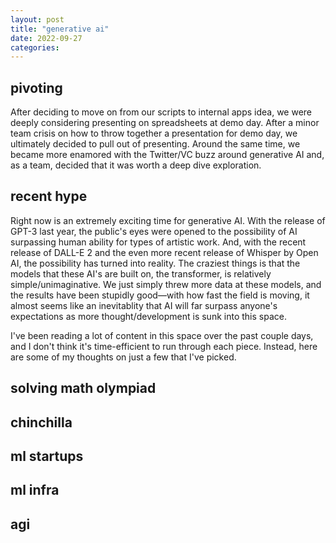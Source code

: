 ```yaml
---
layout: post
title: "generative ai"
date: 2022-09-27
categories:
---
```

## pivoting
After deciding to move on from our scripts to internal apps idea, we were deeply considering presenting on spreadsheets at demo day. After a minor team crisis on how to throw together a presentation for demo day, we ultimately decided to pull out of presenting. Around the same time, we became more enamored with the Twitter/VC buzz around generative AI and, as a team, decided that it was worth a deep dive exploration.


## recent hype
Right now is an extremely exciting time for generative AI. With the release of GPT-3 last year, the public's eyes were opened to the possibility of AI surpassing human ability for types of artistic work. And, with the recent release of DALL-E 2 and the even more recent release of Whisper by Open AI, the possibility has turned into reality. The craziest things is that the models that these AI's are built on, the transformer, is relatively simple/unimaginative. We just simply threw more data at these models, and the results have been stupidly good—with how fast the field is moving, it almost seems like an inevitablity that AI will far surpass anyone's expectations as more thought/development is sunk into this space.

I've been reading a lot of content in this space over the past couple days, and I don't think it's time-efficient to run through each piece. Instead, here are some of my thoughts on just a few that I've picked.

## solving math olympiad

## chinchilla

## ml startups

## ml infra

## agi
